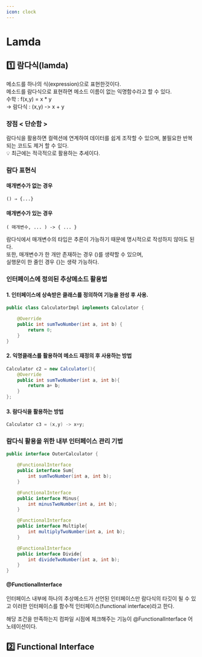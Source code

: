 ```yaml
---
icon: clock
---
```


# Lamda

## 1️⃣ 람다식(lamda)

메소드를 하나의 식(expression)으로 표현한것이다.\
메소드를 람다식으로 표현하면 메소드 이름이 없는 익명함수라고 할 수 있다.\
수학 : f(x,y) = x \* y\
→ 람다식 : (x,y) -> x + y

### 장점 < 단순함 >

람다식을 활용하면 컬렉션에 연계하여 데이터를 쉽게 조작할 수 있으며, 불필요한 반복되는 코드도 제거 할 수 있다.\
💡 최근에는 적극적으로 활용하는 추세이다.

### 람다 표현식

#### 매개변수가 없는 경우

`() ⇒ {...}`

#### 매개변수가 있는 경우

`( 매개변수, ... ) -> { ... }`

람다식에서 매개변수의 타입은 추론이 가능하기 때문에 명시적으로 작성하지 않아도 된다.\
또한, 매개변수가 한 개만 존재하는 경우 ()를 생략할 수 있으며,\
실행문이 한 줄인 경우 {}는 생략 가능하다.



### 인터페이스에 정의된 추상메소드 활용법

#### 1. 인터페이스에 상속받은 클래스를 정의하여 기능을 완성 후 사용.

```java
public class CalculatorImpl implements Calculator {

    @Override
    public int sumTwoNumber(int a, int b) {
        return 0;
    }
}
```

#### 2. 익명클래스를 활용하여 메소드 재정의 후 사용하는 방법

```java
Calculator c2 = new Calculator(){
    @Override
    public int sumTwoNumber(int a, int b){
        return a+ b;
    }
};
```

#### 3. 람다식을 활용하는 방법

```java
Calculator c3 = (x,y) -> x+y;
```

### 람다식 활용을 위한 내부 인터페이스 관리 기법

```java
public interface OuterCalculator {

    @FunctionalInterface
    public interface Sum{
        int sumTwoNumber(int a, int b);
    }

    @FunctionalInterface
    public interface Minus{
        int minusTwoNumber(int a, int b);
    }

    @FunctionalInterface
    public interface Multiple{
        int multiplyTwoNumber(int a, int b);
    }

    @FunctionalInterface
    public interface Divide{
        int divideTwoNumber(int a, int b);
    }
}
```

#### @FunctionalInterface

인터페이스 내부에 하나의 추상메소드가 선언된 인터페이스만 람다식의 타깃이 될 수 있고 이러한 인터페이스를 함수적 인터페이스(functional interface)라고 한다.

해당 조건을 만족하는지 컴파일 시점에 체크해주는 기능이 @FunctionalInterface 어노테이션이다.

## 2️⃣ Functional Interface

